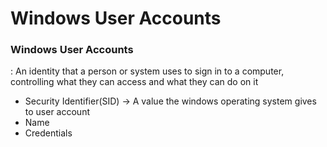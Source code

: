 # Windows User Accounts


### Windows User Accounts
 : An identity that a person or system uses to sign in to a computer, controlling what they can access and what they can do on it
 * Security Identifier(SID) -> A value the windows operating system gives to user account
 * Name
 * Credentials
